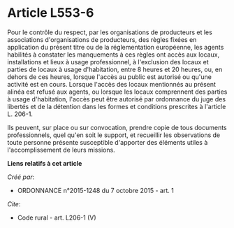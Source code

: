 # Article L553-6

Pour le contrôle du respect, par les organisations de producteurs et les associations d'organisations de producteurs, des
règles fixées en application du présent titre ou de la réglementation européenne, les agents habilités à constater les
manquements à ces règles ont accès aux locaux, installations et lieux à usage professionnel, à l'exclusion des locaux et
parties de locaux à usage d'habitation, entre 8 heures et 20 heures, ou, en dehors de ces heures, lorsque l'accès au public
est autorisé ou qu'une activité est en cours. Lorsque l'accès des locaux mentionnés au présent alinéa est refusé aux agents,
ou lorsque les locaux comprennent des parties à usage d'habitation, l'accès peut être autorisé par ordonnance du juge des
libertés et de la détention dans les formes et conditions prescrites à l'article L. 206-1. 

Ils peuvent, sur place ou sur convocation, prendre copie de tous documents professionnels, quel qu'en soit le support, et
recueillir les observations de toute personne présente susceptible d'apporter des éléments utiles à l'accomplissement de
leurs missions.

**Liens relatifs à cet article**

_Créé par_:

  - ORDONNANCE n°2015-1248 du 7 octobre 2015 - art. 1

_Cite_:

  - Code rural - art. L206-1 (V)
